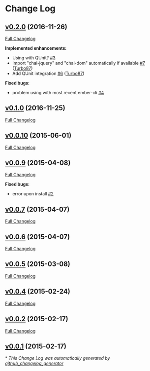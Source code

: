 # Change Log

## [v0.2.0](https://github.com/ember-cli/ember-cli-chai/tree/v0.2.0) (2016-11-26)
[Full Changelog](https://github.com/ember-cli/ember-cli-chai/compare/v0.1.0...v0.2.0)

**Implemented enhancements:**

- Using with QUnit? [\#3](https://github.com/ember-cli/ember-cli-chai/issues/3)
- Import "chai-jquery" and "chai-dom" automatically if available [\#7](https://github.com/ember-cli/ember-cli-chai/pull/7) ([Turbo87](https://github.com/Turbo87))
- Add QUnit integration [\#6](https://github.com/ember-cli/ember-cli-chai/pull/6) ([Turbo87](https://github.com/Turbo87))

**Fixed bugs:**

- problem using with most recent ember-cli [\#4](https://github.com/ember-cli/ember-cli-chai/issues/4)

## [v0.1.0](https://github.com/ember-cli/ember-cli-chai/tree/v0.1.0) (2016-11-25)
[Full Changelog](https://github.com/ember-cli/ember-cli-chai/compare/v0.0.10...v0.1.0)

## [v0.0.10](https://github.com/ember-cli/ember-cli-chai/tree/v0.0.10) (2015-06-01)
[Full Changelog](https://github.com/ember-cli/ember-cli-chai/compare/v0.0.9...v0.0.10)

## [v0.0.9](https://github.com/ember-cli/ember-cli-chai/tree/v0.0.9) (2015-04-08)
[Full Changelog](https://github.com/ember-cli/ember-cli-chai/compare/v0.0.7...v0.0.9)

**Fixed bugs:**

- error upon install [\#2](https://github.com/ember-cli/ember-cli-chai/issues/2)

## [v0.0.7](https://github.com/ember-cli/ember-cli-chai/tree/v0.0.7) (2015-04-07)
[Full Changelog](https://github.com/ember-cli/ember-cli-chai/compare/v0.0.6...v0.0.7)

## [v0.0.6](https://github.com/ember-cli/ember-cli-chai/tree/v0.0.6) (2015-04-07)
[Full Changelog](https://github.com/ember-cli/ember-cli-chai/compare/v0.0.5...v0.0.6)

## [v0.0.5](https://github.com/ember-cli/ember-cli-chai/tree/v0.0.5) (2015-03-08)
[Full Changelog](https://github.com/ember-cli/ember-cli-chai/compare/v0.0.4...v0.0.5)

## [v0.0.4](https://github.com/ember-cli/ember-cli-chai/tree/v0.0.4) (2015-02-24)
[Full Changelog](https://github.com/ember-cli/ember-cli-chai/compare/v0.0.2...v0.0.4)

## [v0.0.2](https://github.com/ember-cli/ember-cli-chai/tree/v0.0.2) (2015-02-17)
[Full Changelog](https://github.com/ember-cli/ember-cli-chai/compare/v0.0.1...v0.0.2)

## [v0.0.1](https://github.com/ember-cli/ember-cli-chai/tree/v0.0.1) (2015-02-17)


\* *This Change Log was automatically generated by [github_changelog_generator](https://github.com/skywinder/Github-Changelog-Generator)*